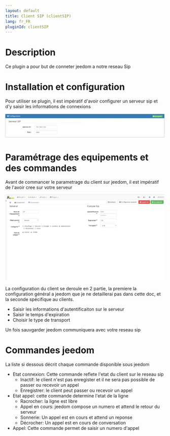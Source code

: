 ```yaml
---
layout: default
title: Client SIP (clientSIP)
lang: fr_FR
pluginId: clientSIP
---
```


Description
===========
Ce plugin a pour but de conneter jeedom a notre reseau Sip

Installation et configuration
=============================

Pour utiliser se plugin, il est impératif d'avoir configurer un serveur sip et d'y saisir les informations de connexions

![introduction01](../images/ServerSip.jpg)	

Paramétrage des equipements et des commandes
============================================

Avant de commancer le parametrage du client sur jeedom, il est impératif de l'avoir cree sur votre serveur 

![introduction01](../images/ClientSipConfiguration.jpg)	

La configuration du client se deroule en 2 partie, la premiere la configuration général a jeedom que je ne detaillerai pas dans cette doc, et la seconde spécifique au clients.

- Saisir les informations d'autentificaiton sur le serveur
- Saisir le temps d'expiration 
- Choisir le type de transport

Un fois sauvgarder jeedom communiquera avec votre reseau sip

Commandes jeedom
===============

La liste si dessous décrit chaque commande disponible sous jeedom

* Etat connexion: Cette commande reflete l'etat du client sur le reseau sip
  * Inactif: le client n'est pas enregister et il ne sera pas possible de passer ou recevoir un appel
  *  Enregistrer: le client peut passer ou recevoir un appel
* Etat appel: cette commande determine l'etat de la ligne
  * Racrocher: la ligne est libre
  * Appel en cours: jeedom compose un numero et attend le retour du serveur
  * Sonnerie: Un appel est en cours et attend un reponse
  * Décrocher: Un appel est en cours de conversation
* Appel: Cette commande permet de saisir un numero d'appel

